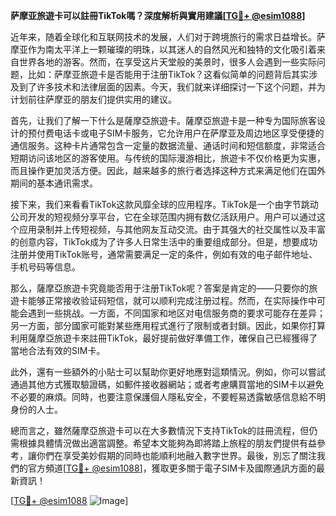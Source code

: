 **萨摩亚旅遊卡可以註冊TikTok嗎？深度解析與實用建議[[TG💪+ @esim1088](https://t.me/s/esim1088)]**

近年来，随着全球化和互联网技术的发展，人们对于跨境旅行的需求日益增长。萨摩亚作为南太平洋上一颗璀璨的明珠，以其迷人的自然风光和独特的文化吸引着来自世界各地的游客。然而，在享受这片天堂般的美景时，很多人会遇到一些实际问题，比如：萨摩亚旅遊卡是否能用于注册TikTok？这看似简单的问题背后其实涉及到了许多技术和法律层面的因素。今天，我们就来详细探讨一下这个问题，并为计划前往萨摩亚的朋友们提供实用的建议。

首先，让我们了解一下什么是薩摩亞旅遊卡。薩摩亞旅遊卡是一种专为国际旅客设计的预付费电话卡或电子SIM卡服务，它允许用户在萨摩亚及周边地区享受便捷的通信服务。这种卡片通常包含一定量的数据流量、通话时间和短信额度，非常适合短期访问该地区的游客使用。与传统的国际漫游相比，旅遊卡不仅价格更为实惠，而且操作更加灵活方便。因此，越来越多的旅行者选择这种方式来满足他们在国外期间的基本通讯需求。

接下来，我们来看看TikTok这款风靡全球的应用程序。TikTok是一个由字节跳动公司开发的短视频分享平台，它在全球范围内拥有数亿活跃用户。用户可以通过这个应用录制并上传短视频，与其他网友互动交流。由于其强大的社交属性以及丰富的创意内容，TikTok成为了许多人日常生活中的重要组成部分。但是，想要成功注册并使用TikTok账号，通常需要满足一定的条件，例如有效的电子邮件地址、手机号码等信息。

那么，薩摩亞旅遊卡究竟能否用于注册TikTok呢？答案是肯定的——只要你的旅遊卡能够正常接收验证码短信，就可以顺利完成注册过程。然而，在实际操作中可能会遇到一些挑战。一方面，不同国家和地区对电信服务商的要求可能存在差异；另一方面，部分國家可能對某些應用程式進行了限制或者封鎖。因此，如果你打算利用薩摩亞旅遊卡來註冊TikTok，最好提前做好準備工作，確保自己已經獲得了當地合法有效的SIM卡。

此外，還有一些額外的小貼士可以幫助你更好地應對這類情況。例如，你可以嘗試通過其他方式獲取驗證碼，如郵件接收器網站；或者考慮購買當地的SIM卡以避免不必要的麻煩。同時，也要注意保護個人隱私安全，不要輕易透露敏感信息給不明身份的人士。

總而言之，雖然薩摩亞旅遊卡可以在大多數情況下支持TikTok的註冊流程，但仍需根據具體情況做出適當調整。希望本文能夠為即將踏上旅程的朋友們提供有益參考，讓你們在享受美妙假期的同時也能順利地融入數字世界。最後，別忘了關注我們的官方頻道[[TG💪+ @esim1088](https://t.me/s/esim1088)]，獲取更多關于電子SIM卡及國際通訊方面的最新資訊！

[[TG💪+ @esim1088](https://t.me/s/esim1088) ![Image](https://i.postimg.cc/4NQfJmqS/Snipaste-2025-05-13-00-14-12.png)]